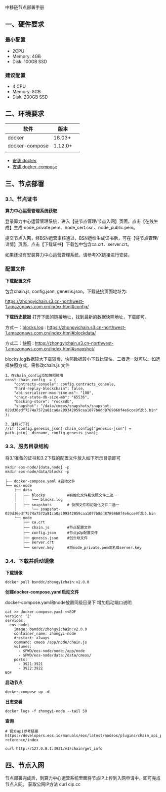 中移链节点部署手册

## 一、硬件要求

### 最小配置

- 2CPU
- Memory: 4GB
- Disk: 100GB SSD

### 建议配置

- 4 CPU
- Memory: 8GB
- Disk: 200GB SSD

## 二、环境要求

| 软件           | 版本    |      |
| -------------- | ------- | ---- |
| docker         | 18.03+  |      |
| docker-compose | 1.12.0+ |      |
|                |         |      |

- [安装 docker](https://docs.docker.com/engine/installation/)
- [安装 docker-compose](https://docs.docker.com/compose/install/)

## 三、节点部署

### 3.1、节点证书

**算力中心运营管理系统获取**

登录算力中心运营管理系统，进入【链节点管理/节点入网】页面，点击【在线生成】生成 node_private.pem、node_cert.csr 、node_public.pem。

提交节点入网，经BSN运营审核通过，BSN运维生成证书后，可在【链节点管理/详情】页面，点击【下载证书】下载包中包含ca.crt、server.crt。

如果还没有安装算力中心运营管理系统，请参考XX链接进行安装。

### 配置文件
**下载配置文件**

包含chain.js, config.json, genesis.json，下载链接页面地址为:

https://zhongyichain.s3.cn-northwest-1.amazonaws.com.cn/index.html#config/

**下载历史数据** 打开下面的链接地址，找到最新的数据快照地址，下载即可。

方式一：[blocks.log](http://69.230.241.203:8989/blockdata/blocks.log.zip) : https://zhongyichain.s3.cn-northwest-1.amazonaws.com.cn/index.html#blockdata/

方式二：[快照](http://69.230.241.203:8989/snapshot/snapshot-02a6f38d83104b589c59b242b98c946329d61266439f768d0a9668b26c6586a3.bin) : https://zhongyichain.s3.cn-northwest-1.amazonaws.com.cn/index.html#snapshot/

blocks.log数据较大下载较慢，快照数据较小下载比较快，二者选一就可以。如选择快照方式，需修改chain.js 文件

```shell  
1、在chain_config添加快照模块 
const chain_config  = {
    "contracts-console": config.contracts_console,
    "hard-replay-blockchain": false,
    "abi-serializer-max-time-ms": "100",
    "chain-state-db-size-mb": "65536",
    "backing-store": "rocksdb",
    "snapshot": "/data/cmeos/snapshots/snapshot-029d36edf7574a7572a81ca0a209342059caa1077b8dd8789860f4e6cce9f2b5.bin"
};

2、注释以下行
//if (config.genesis_json) chain_config["genesis-json"] = path.join(__dirname, config.genesis_json);
```

### 3.3、服务目录结构
将3.1准备的证书和3.2下载的配置文件放入如下所示目录即可

```shell  
mkdir eos-node/{data,node} -p
mkdir eos-node/data/blocks -p

├── docker-compose.yaml #启动文件
└── eos-node                
    ├── data
    │   ├── blocks          #初始化文件和快照文件二选一
    │   │   └── blocks.log  
    │   ├── snapshots       # 快照文件和初始化文件二选一
    │       └── snapshot-029d36edf7574a7572a81ca0a209342059caa1077b8dd8789860f4e6cce9f2b5.bin 
    └── node
        ├── ca.crt          
        ├── chain.js        #节点配置文件
        ├── config.json     #节点p2p配置文件
        ├── genesis.json    #创世块文件
        ├── server.crt
        └── server.key      #将node_private.pem改名成server.key
```
### 3.4、下载并启动镜像

**下载镜像**

```shell
docker pull bsnddc/zhongyichain:v2.0.0
```

**创建docker-compose.yaml启动文件**

docker-compose.yaml和node放置同级目录下
增加启动端口说明

```shell
cat >> docker-compose.yaml <<EOF
version: '2'
services:
  eos-node:
    image: bsnddc/zhongyichain:v2.0.0
    container_name: zhongyi-node
    #restart: always
    command: cmeos /app/node/chain.js
    volumes:
      - $PWD/eos-node/node:/app/node
      - $PWD/eos-node/data:/data/cmeos/
    ports:
      - 3921:3921
      - 3922:3922
EOF
```
**启动节点**

```shell
docker-compose up -d
```

**日志查看**

```shell
docker logs -f zhongyi-node --tail 50
```

**查询**

```shell
# 官方api参考链接https://developers.eos.io/manuals/eos/latest/nodeos/plugins/chain_api_plugin/api-reference/index

curl http://127.0.0.1:3921/v1/chain/get_info
```
## 四、节点入网

节点部署完成后，到算力中心运营系统里面将节点IP上传到入网申请中，即可完成节点入网。
获取公网IP方法 curl cip.cc
